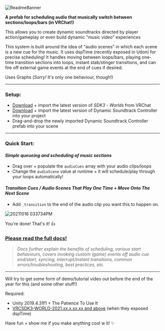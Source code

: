 ![ReadmeBanner](https://user-images.githubusercontent.com/16472141/137603172-119a2cc1-a047-4984-bfc6-0c76123e185b.jpg)

**A prefab for scheduling audio that musically switch between sections/loops/bars (in VRChat!)**

This allows you to create dynamic soundtracks directed by player action/gameplay or even build dynamic "music video" experiences

This system is built around the idea of "audio scenes" in which each scene is a new cue for the music. It uses dspTime (recently exposed in Udon) for precise scheduling! It handles moving between loops/bars, playing one-time transition sections into loops, instant stab/stinger transitions, and can fire off external game events at the end of cues if desired. 

Uses Graphs (*Sorry!* It's only one behaviour, though!)

----

### Setup:

- [Download](https://vrchat.com/home/download) + import the latest version of *SDK3 - Worlds* from VRChat
- [Download](https://github.com/kid-kwazine/Udon-Dynamic-Soundtrack-Controller/releases) + import the latest version of Dynamic Soundtrack Controller into your project
- Drag-and-drop the newly imported Dynamic Soundtrack Controller prefab into your scene 

-----

### Quick Start:
#### *Simple queueing and scheduling of music sections*

- Drag over + populate the `audioCues` array with your audio clips/loops
- Change the `audioScene` value at runtime + it will schedule/play through your loops automatically!

#### *Transition Cues / Audio Scenes That Play One Time + Move Onto The Next Scene*

- Add `_transition` to the end of the audio clip you want this to happen on.

![20211016 033734PM](https://user-images.githubusercontent.com/16472141/137600109-2a224efa-3d4a-4154-83ce-5a02382f904a.gif)

You're done! That's it! 👍

### [Please read the full docs!](https://github.com/kid-kwazine/Udon-Dynamic-Soundtrack-Controller/blob/8cf763de0a3b56e15ab699d9a819aadaaf8ca7b0/HTI%20DSC%20v1.0.0%20-%20Documentation.pdf)
> *Docs further explain the benefits of scheduling, various start behaviours, covers invoking custom (game) events off audio cue end/start, syncing, interrupt/instant transitions, common errors/troubleshooting, best practices, etc.*




----

Will try to get some form of demo/tutorial video out before the end of the year for this (and some other stuff!) <!-- yeah, do that -->

Required:
- Unity 2019.4.31f1 + The Patience To Use It
- [VRCSDK3-WORLD-2021.xx.x.xx.xx and above](https://vrchat.com/home/download) (when they exposed dspTime) <!-- Fill this with actual SDK dates when it goes live -->

Have fun + show me if you make anything cool w it! ✨
